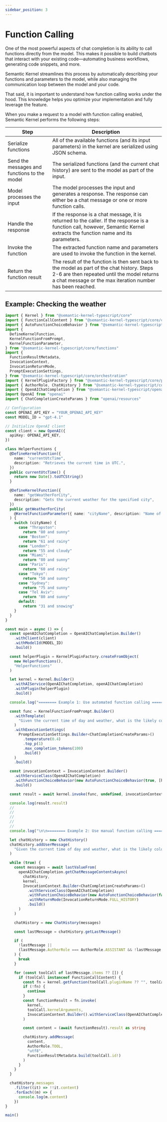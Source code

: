 ```yaml
---
sidebar_position: 3
---
```


# Function Calling

One of the most powerful aspects of chat completion is its ability to call functions directly from the model. This makes it possible to build chatbots that interact with your existing code—automating business workflows, generating code snippets, and more.

Semantic Kernel streamlines this process by automatically describing your functions and parameters to the model, while also managing the communication loop between the model and your code.

That said, it is important to understand how function calling works under the hood. This knowledge helps you optimize your implementation and fully leverage the feature.

When you make a request to a model with function calling enabled, Semantic Kernel performs the following steps:

| Step                                         | Description                                                                                                                                                                                             |
| -------------------------------------------- | ------------------------------------------------------------------------------------------------------------------------------------------------------------------------------------------------------- |
| Serialize functions                          | All of the available functions (and its input parameters) in the kernel are serialized using JSON schema.                                                                                               |
| Send the messages and functions to the model | The serialized functions (and the current chat history) are sent to the model as part of the input.                                                                                                     |
| Model processes the input                    | The model processes the input and generates a response. The response can either be a chat message or one or more function calls.                                                                        |
| Handle the response                          | If the response is a chat message, it is returned to the caller. If the response is a function call, however, Semantic Kernel extracts the function name and its parameters.                            |
| Invoke the function                          | The extracted function name and parameters are used to invoke the function in the kernel.                                                                                                               |
| Return the function result                   | The result of the function is then sent back to the model as part of the chat history. Steps 2-6 are then repeated until the model returns a chat message or the max iteration number has been reached. |

## Example: Checking the weather

```ts
import { Kernel } from "@semantic-kernel-typescript/core"
import { FunctionCallContent } from "@semantic-kernel-typescript/core/contents"
import { AutoFunctionChoiceBehavior } from "@semantic-kernel-typescript/core/functionchoice"
import {
  DefineKernelFunction,
  KernelFunctionFromPrompt,
  KernelFunctionParameter,
} from "@semantic-kernel-typescript/core/functions"
import {
  FunctionResultMetadata,
  InvocationContext,
  InvocationReturnMode,
  PromptExecutionSettings,
} from "@semantic-kernel-typescript/core/orchestration"
import { KernelPluginFactory } from "@semantic-kernel-typescript/core/plugin"
import { AuthorRole, ChatHistory } from "@semantic-kernel-typescript/core/services"
import { OpenAIChatCompletion } from "@semantic-kernel-typescript/openai/chatcompletion"
import OpenAI from "openai"
import { ChatCompletionCreateParams } from "openai/resources"

// Configuration
const OPENAI_API_KEY = "YOUR_OPENAI_API_KEY"
const MODEL_ID = "gpt-4.1"

// Initialize OpenAI client
const client = new OpenAI({
  apiKey: OPENAI_API_KEY,
})

class HelperFunctions {
  @DefineKernelFunction({
    name: "currentUtcTime",
    description: "Retrieves the current time in UTC.",
  })
  public currentUtcTime() {
    return new Date().toUTCString()
  }

  @DefineKernelFunction({
    name: "getWeatherForCity",
    description: "Gets the current weather for the specified city",
  })
  public getWeatherForCity(
    @KernelFunctionParameter({ name: "cityName", description: "Name of the city" }) cityName: string
  ) {
    switch (cityName) {
      case "Thrapston":
        return "80 and sunny"
      case "Boston":
        return "61 and rainy"
      case "London":
        return "55 and cloudy"
      case "Miami":
        return "80 and sunny"
      case "Paris":
        return "60 and rainy"
      case "Tokyo":
        return "50 and sunny"
      case "Sydney":
        return "75 and sunny"
      case "Tel Aviv":
        return "80 and sunny"
      default:
        return "31 and snowing"
    }
  }
}

const main = async () => {
  const openAIChatCompletion = OpenAIChatCompletion.Builder()
    .withClient(client)
    .withModelId(MODEL_ID)
    .build()

  const helperPlugin = KernelPluginFactory.createFromObject(
    new HelperFunctions(),
    "HelperFunctions"
  )

  let kernel = Kernel.Builder()
    .withAIService(OpenAIChatCompletion, openAIChatCompletion)
    .withPlugin(helperPlugin)
    .build()

  console.log("======== Example 1: Use automated function calling ========")

  const func = KernelFunctionFromPrompt.Builder()
    .withTemplate(
      "Given the current time of day and weather, what is the likely color of the sky in Boston?"
    )
    .withExecutionSettings(
      PromptExecutionSettings.Builder<ChatCompletionCreateParams>()
        .temperature(0.4)
        .top_p(1)
        .max_completion_tokens(100)
        .build()
    )
    .build()

  const invocationContext = InvocationContext.Builder()
    .withServiceClass(OpenAIChatCompletion)
    .withFunctionChoiceBehavior(new AutoFunctionChoiceBehavior(true, [helperPlugin]))
    .build()

  const result = await kernel.invoke(func, undefined, invocationContext)

  console.log(result.result)
  //
  //
  //
  //
  //
  console.log("\n\n======== Example 2: Use manual function calling ========")

  let chatHistory = new ChatHistory()
  chatHistory.addUserMessage(
    "Given the current time of day and weather, what is the likely color of the sky in Boston?"
  )

  while (true) {
    const messages = await lastValueFrom(
      openAIChatCompletion.getChatMessageContentsAsync(
        chatHistory,
        kernel,
        InvocationContext.Builder<ChatCompletionCreateParams>()
          .withServiceClass(OpenAIChatCompletion)
          .withFunctionChoiceBehavior(new AutoFunctionChoiceBehavior(false))
          .withReturnMode(InvocationReturnMode.FULL_HISTORY)
          .build()
      )
    )

    chatHistory = new ChatHistory(messages)

    const lastMessage = chatHistory.getLastMessage()

    if (
      !lastMessage ||
      (lastMessage.AuthorRole === AuthorRole.ASSISTANT && !lastMessage.items?.length)
    ) {
      break
    }

    for (const toolCall of lastMessage.items ?? []) {
      if (toolCall instanceof FunctionCallContent) {
        const fn = kernel.getFunction(toolCall.pluginName ?? "", toolCall.functionName)
        if (!fn) {
          continue
        }
        const functionResult = fn.invoke(
          kernel,
          toolCall.kernelArguments,
          InvocationContext.Builder().withServiceClass(OpenAIChatCompletion).build()
        )

        const content = (await functionResult).result as string

        chatHistory.addMessage(
          content,
          AuthorRole.TOOL,
          "utf8",
          FunctionResultMetadata.build(toolCall.id!)
        )
      }
    }
  }

  chatHistory.messages
    .filter((it) => !!it.content)
    .forEach((m) => {
      console.log(m.content)
    })
}

main()
```
